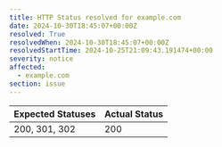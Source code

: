 ```yaml
---
title: HTTP Status resolved for example.com
date: 2024-10-30T18:45:07+00:00Z
resolved: True
resolvedWhen: 2024-10-30T18:45:07+00:00Z
resolvedStartTime: 2024-10-25T21:09:43.191474+00:00
severity: notice
affected:
  - example.com
section: issue
---
```


| Expected Statuses | Actual Status  |
|-------------------|----------------|
| 200, 301, 302 | 200 |

